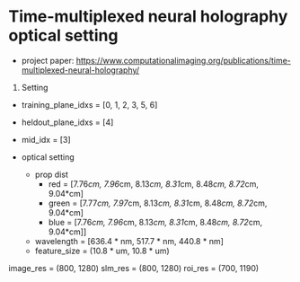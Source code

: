 # Time-multiplexed neural holography optical setting
- project paper: https://www.computationalimaging.org/publications/time-multiplexed-neural-holography/


1. Setting
- training_plane_idxs = [0, 1, 2, 3, 5, 6]
- heldout_plane_idxs  = [4]
- mid_idx             = [3]

- optical setting
    - prop dist 
        - red       = [7.76*cm, 7.96*cm, 8.13*cm, 8.31*cm, 8.48*cm, 8.72*cm, 9.04*cm]
        - green     = [7.77*cm, 7.97*cm, 8.13*cm, 8.31*cm, 8.48*cm, 8.72*cm, 9.04*cm]
        - blue      = [7.76*cm, 7.96*cm, 8.13*cm, 8.31*cm, 8.48*cm, 8.72*cm, 9.04*cm]]
    - wavelength    = [636.4 * nm, 517.7 * nm, 440.8 * nm]
    - feature_size  = (10.8 * um, 10.8 * um)

image_res = (800, 1280)
slm_res   = (800, 1280)
roi_res   = (700, 1190)